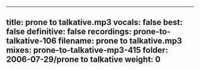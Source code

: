 
---
title: prone to talkative.mp3
vocals: false
best: false
definitive: false
recordings: prone-to-talkative-106
filename: prone to talkative.mp3
mixes: prone-to-talkative-mp3-415
folder: 2006-07-29/prone to talkative
weight: 0
---
